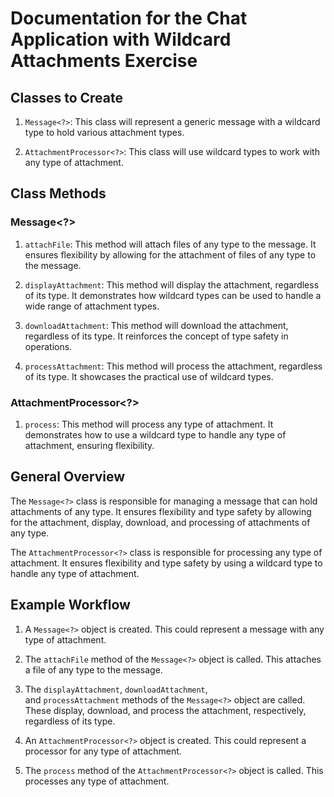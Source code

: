 # Documentation for the Chat Application with Wildcard Attachments Exercise

## Classes to Create

1. `Message<?>`: This class will represent a generic message with a wildcard type to hold various attachment types.
    
2. `AttachmentProcessor<?>`: This class will use wildcard types to work with any type of attachment.
    

## Class Methods

### Message<?>

1. `attachFile`: This method will attach files of any type to the message. It ensures flexibility by allowing for the attachment of files of any type to the message.
    
2. `displayAttachment`: This method will display the attachment, regardless of its type. It demonstrates how wildcard types can be used to handle a wide range of attachment types.
    
3. `downloadAttachment`: This method will download the attachment, regardless of its type. It reinforces the concept of type safety in operations.
    
4. `processAttachment`: This method will process the attachment, regardless of its type. It showcases the practical use of wildcard types.
    

### AttachmentProcessor<?>

1. `process`: This method will process any type of attachment. It demonstrates how to use a wildcard type to handle any type of attachment, ensuring flexibility.

## General Overview

The `Message<?>` class is responsible for managing a message that can hold attachments of any type. It ensures flexibility and type safety by allowing for the attachment, display, download, and processing of attachments of any type.

The `AttachmentProcessor<?>` class is responsible for processing any type of attachment. It ensures flexibility and type safety by using a wildcard type to handle any type of attachment.

## Example Workflow

1. A `Message<?>` object is created. This could represent a message with any type of attachment.
    
2. The `attachFile` method of the `Message<?>` object is called. This attaches a file of any type to the message.
    
3. The `displayAttachment`, `downloadAttachment`, and `processAttachment` methods of the `Message<?>` object are called. These display, download, and process the attachment, respectively, regardless of its type.
    
4. An `AttachmentProcessor<?>` object is created. This could represent a processor for any type of attachment.
    
5. The `process` method of the `AttachmentProcessor<?>` object is called. This processes any type of attachment.